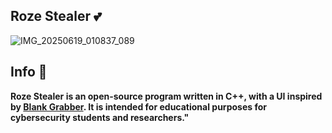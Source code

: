 ## Roze Stealer 💕
![IMG_20250619_010837_089](https://github.com/user-attachments/assets/0a6d77ac-41e6-4d1c-a859-fe72ad1cc539)
## Info 📃
**Roze Stealer is an open-source program written in C++, with a UI inspired by [Blank Grabber](https://github.com/Blank-c/Blank-Grabber).
It is intended for educational purposes for cybersecurity students and researchers."**
